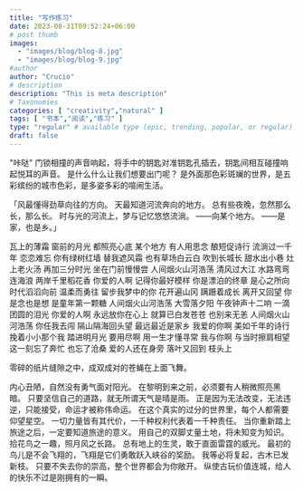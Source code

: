 ```yaml
---
title: "写作练习"
date: 2023-08-31T09:52:24+06:00
# post thumb
images:
  - "images/blog/blog-8.jpg"
  - "images/blog/blog-9.jpg"
#author
author: "Crucio"
# description
description: "This is meta description"
# Taxonomies
categories: [ "creativity","natural" ]
tags: [ "书本","阅读","练习" ]
type: "regular" # available type (epic, trending, popular, or regular)
draft: false
---
```


"咔哒"
门锁相撞的声音响起，将手中的钥匙对准钥匙孔插去，钥匙间相互碰撞响起悦耳的声音。
是什么什么让我们想要出门呢？
是外面那色彩斑斓的世界，是五彩缤纷的城市色彩，是多姿多彩的喧闹生活。

[//]: # (<video src="https://www.bilibili.com/festival/2023bnj?bvid=BV1ZY4y1f79x&spm_id_from=333.788.recommend_more_video.1" controls="controls" width="500" height="300"/>)

「风最懂得劲草向往的方向。
天最知道河流奔向的地方。
总有些夜晚，忽然那么长，那么长。
时与光的河流上，梦与记忆悠悠流淌。
——向某个地方。
——是家，也是乡。」

瓦上的薄霜 窗前的月光
都照亮心底 某个地方
有人用思念 酿短促诗行
流淌过一千年 恋恋难忘
你有绿树红墙 替我遮风霜
也有草场白云白 吹到长城长
甜水出小巷 灶上老火汤
再加三分时光 坐在门前慢慢尝
人间烟火山河浩荡 清风过大江
水路弯弯连海浪 两岸千里稻花香
你爱的人啊 记得你最好模样
你是漂泊的终章 是心之所向
时代滔滔向前 温柔而勇往
留步我梦中的你 花开遍山冈
蹒跚着成长 离开又回望
你是念也是想 是童年第一颗糖
人间烟火山河浩荡 大雪落夕阳
午夜钟声十二响 一滴团圆的泪光
你爱的人啊 永远放你在心上
就算已白发苍苍 也别来无恙
人间烟火山河浩荡 你任我去闯
隔山隔海回头望 最远最近是家乡
我爱的你啊 美如千年的诗行
挽着小小那个我 踏进明月光
要用尽啊 用一生才懂寻常
我与你啊 与当时擦肩相望
这一刻忘了奔忙 也忘了沧桑
爱的人还在身旁 落叶又回到 枝头上


零碎的纸片缝隙之中，成双成对的苍蝇在上面飞舞。

内心丑陋，自然没有勇气面对阳光。
在黎明到来之前，必须要有人稍微照亮黑暗。
只要坚信自己的道路，就无所谓天气是晴是雨。
正是因为无法改变，无法违逆，只能接受，命运才被称伟命运。
在这个真实的过分的世界里，每个人都需要仰望星空。
一切力量皆有其代价，一千种权利代表着一千种责任。
当你重新踏上旅途之后，一定要知道旅途的意义。
用自己的双脚丈量土地，将未知变为知识。
拾花鸟之一趣，照月风之长路。 
总有地上的生灵，敢于直面雷霆的威光。
最初的鸟儿是不会飞翔的，飞翔是它们勇敢跃入峡谷的奖励。
我等必将复起，古木已发新枝。
只要不失去你的崇高，整个世界都会为你敞开。
纵使古玩价值连城，给人的快乐不过是刚拥有的一瞬。
